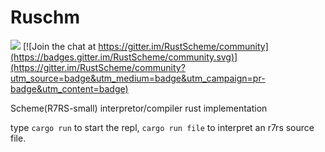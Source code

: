 # Ruschm
![](https://github.com/Danielhu229/RustScheme/workflows/build/badge.svg) [![Join the chat at https://gitter.im/RustScheme/community](https://badges.gitter.im/RustScheme/community.svg)](https://gitter.im/RustScheme/community?utm_source=badge&utm_medium=badge&utm_campaign=pr-badge&utm_content=badge)

Scheme(R7RS-small) interpretor/compiler rust implementation

type `cargo run` to start the repl, `cargo run file` to interpret an r7rs source file.


